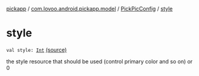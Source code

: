 [pickapp](../../index.md) / [com.lovoo.android.pickapp.model](../index.md) / [PickPicConfig](index.md) / [style](./style.md)

# style

`val style: `[`Int`](https://kotlinlang.org/api/latest/jvm/stdlib/kotlin/-int/index.html) [(source)](https://github.com/lovoo/android-pickpic/blob/master/pickapp/pickapp/src/main/kotlin/com/lovoo/android/pickapp/model/PickPicConfig.kt#L39)

the style resource that should be used (control primary color and so on) or 0

